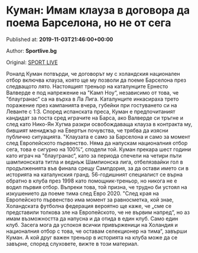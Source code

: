
# Куман: Имам клауза в договора да поема Барселона, но не от сега

Published at: **2019-11-03T21:46:00+00:00**

Author: **Sportlive.bg**

Original: [SPORT LIVE](https://www.sportlive.bg/worldfootball/spain/kuman-imam-klauza-v-dogovora-da-poema-barselona-no-ne-ot-sega-1391470.html)

Роналд Куман потвърди, че договорът му с холандския национален отбор включва клауза, която ще му позволи да поеме Барселона през следващото лято. Настоящият треньор на каталунците Ернесто Валверде е под напрежение на "Камп Ноу“, независимо от това, че "блаугранас“ са на върха в Ла Лига. Каталунците инкасираха трето поражение през кампанията вчера, губейки при гостуването си на Леванте с 1:3.
Според испанската преса, Куман е предпочитаният кандидат за поста сред играчите на Барса, ако Валверде си тръгне и след като Нико-Ян Хугма разкри освобождаваща клауза в контракта му, бившият мениджър на Евертън почувства, че трябва да изясни публично ситуацията. "Клаузата е само за Барселона и само за момент след Европейското първенство. Няма да напускам националния отбор сега, това е сигурно на 100%“, сподели той.
Куман прекара шест години като играч на "блаугранас“, като за периода спечели на четири пъти шампионската титла и веднъж Шампионска лига, отбелязвайки гол в продълженията във финала срещу Сампдория, за да остави името си в историята на каталунския гранд. 56-годишният специалист се върна обратно в клуба през 1998 като помощник-треньор, но никога не е водил първия отбор. Въпреки това, той призна, че трудно би устоял на изкушението да поеме тима след Евро 2020.
"След края на Европейското първенство има момент за равносметка, кой знае, Холандската футболна федерация вероятно ще каже, че „сме се представили толкова зле на Европейското, че не вървим напред“, но аз имам възможността да напусна и да отида в един клуб. Само един клуб. Засега мога да успокоя всички привърженици на Холандия и националния отбор с това, че оставам селекционер на тима“, завърши Куман. А кой друг важен треньор в историята на клуба може да се завърне, според слуховете, вижте в този материал. 
